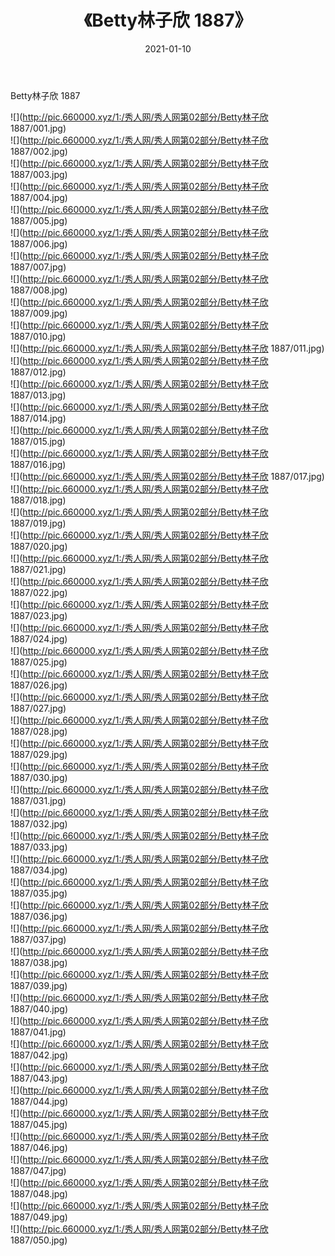 ﻿---
layout: post
title:  《Betty林子欣 1887》
date:   2021-01-10
img: http://pic.660000.xyz/1:/秀人网/秀人网第02部分/Betty林子欣 1887/000.jpg
categories: [美女, 清纯, 唯美]
---

Betty林子欣 1887

  ![](http://pic.660000.xyz/1:/秀人网/秀人网第02部分/Betty林子欣 1887/001.jpg) <br> ![](http://pic.660000.xyz/1:/秀人网/秀人网第02部分/Betty林子欣 1887/002.jpg) <br> ![](http://pic.660000.xyz/1:/秀人网/秀人网第02部分/Betty林子欣 1887/003.jpg) <br> ![](http://pic.660000.xyz/1:/秀人网/秀人网第02部分/Betty林子欣 1887/004.jpg) <br> ![](http://pic.660000.xyz/1:/秀人网/秀人网第02部分/Betty林子欣 1887/005.jpg) <br> ![](http://pic.660000.xyz/1:/秀人网/秀人网第02部分/Betty林子欣 1887/006.jpg) <br> ![](http://pic.660000.xyz/1:/秀人网/秀人网第02部分/Betty林子欣 1887/007.jpg) <br> ![](http://pic.660000.xyz/1:/秀人网/秀人网第02部分/Betty林子欣 1887/008.jpg) <br> ![](http://pic.660000.xyz/1:/秀人网/秀人网第02部分/Betty林子欣 1887/009.jpg) <br> ![](http://pic.660000.xyz/1:/秀人网/秀人网第02部分/Betty林子欣 1887/010.jpg) <br> ![](http://pic.660000.xyz/1:/秀人网/秀人网第02部分/Betty林子欣 1887/011.jpg) <br> ![](http://pic.660000.xyz/1:/秀人网/秀人网第02部分/Betty林子欣 1887/012.jpg) <br> ![](http://pic.660000.xyz/1:/秀人网/秀人网第02部分/Betty林子欣 1887/013.jpg) <br> ![](http://pic.660000.xyz/1:/秀人网/秀人网第02部分/Betty林子欣 1887/014.jpg) <br> ![](http://pic.660000.xyz/1:/秀人网/秀人网第02部分/Betty林子欣 1887/015.jpg) <br> ![](http://pic.660000.xyz/1:/秀人网/秀人网第02部分/Betty林子欣 1887/016.jpg) <br> ![](http://pic.660000.xyz/1:/秀人网/秀人网第02部分/Betty林子欣 1887/017.jpg) <br> ![](http://pic.660000.xyz/1:/秀人网/秀人网第02部分/Betty林子欣 1887/018.jpg) <br> ![](http://pic.660000.xyz/1:/秀人网/秀人网第02部分/Betty林子欣 1887/019.jpg) <br> ![](http://pic.660000.xyz/1:/秀人网/秀人网第02部分/Betty林子欣 1887/020.jpg) <br> ![](http://pic.660000.xyz/1:/秀人网/秀人网第02部分/Betty林子欣 1887/021.jpg) <br> ![](http://pic.660000.xyz/1:/秀人网/秀人网第02部分/Betty林子欣 1887/022.jpg) <br> ![](http://pic.660000.xyz/1:/秀人网/秀人网第02部分/Betty林子欣 1887/023.jpg) <br> ![](http://pic.660000.xyz/1:/秀人网/秀人网第02部分/Betty林子欣 1887/024.jpg) <br> ![](http://pic.660000.xyz/1:/秀人网/秀人网第02部分/Betty林子欣 1887/025.jpg) <br> ![](http://pic.660000.xyz/1:/秀人网/秀人网第02部分/Betty林子欣 1887/026.jpg) <br> ![](http://pic.660000.xyz/1:/秀人网/秀人网第02部分/Betty林子欣 1887/027.jpg) <br> ![](http://pic.660000.xyz/1:/秀人网/秀人网第02部分/Betty林子欣 1887/028.jpg) <br> ![](http://pic.660000.xyz/1:/秀人网/秀人网第02部分/Betty林子欣 1887/029.jpg) <br> ![](http://pic.660000.xyz/1:/秀人网/秀人网第02部分/Betty林子欣 1887/030.jpg) <br> ![](http://pic.660000.xyz/1:/秀人网/秀人网第02部分/Betty林子欣 1887/031.jpg) <br> ![](http://pic.660000.xyz/1:/秀人网/秀人网第02部分/Betty林子欣 1887/032.jpg) <br> ![](http://pic.660000.xyz/1:/秀人网/秀人网第02部分/Betty林子欣 1887/033.jpg) <br> ![](http://pic.660000.xyz/1:/秀人网/秀人网第02部分/Betty林子欣 1887/034.jpg) <br> ![](http://pic.660000.xyz/1:/秀人网/秀人网第02部分/Betty林子欣 1887/035.jpg) <br> ![](http://pic.660000.xyz/1:/秀人网/秀人网第02部分/Betty林子欣 1887/036.jpg) <br> ![](http://pic.660000.xyz/1:/秀人网/秀人网第02部分/Betty林子欣 1887/037.jpg) <br> ![](http://pic.660000.xyz/1:/秀人网/秀人网第02部分/Betty林子欣 1887/038.jpg) <br> ![](http://pic.660000.xyz/1:/秀人网/秀人网第02部分/Betty林子欣 1887/039.jpg) <br> ![](http://pic.660000.xyz/1:/秀人网/秀人网第02部分/Betty林子欣 1887/040.jpg) <br> ![](http://pic.660000.xyz/1:/秀人网/秀人网第02部分/Betty林子欣 1887/041.jpg) <br> ![](http://pic.660000.xyz/1:/秀人网/秀人网第02部分/Betty林子欣 1887/042.jpg) <br> ![](http://pic.660000.xyz/1:/秀人网/秀人网第02部分/Betty林子欣 1887/043.jpg) <br> ![](http://pic.660000.xyz/1:/秀人网/秀人网第02部分/Betty林子欣 1887/044.jpg) <br> ![](http://pic.660000.xyz/1:/秀人网/秀人网第02部分/Betty林子欣 1887/045.jpg) <br> ![](http://pic.660000.xyz/1:/秀人网/秀人网第02部分/Betty林子欣 1887/046.jpg) <br> ![](http://pic.660000.xyz/1:/秀人网/秀人网第02部分/Betty林子欣 1887/047.jpg) <br> ![](http://pic.660000.xyz/1:/秀人网/秀人网第02部分/Betty林子欣 1887/048.jpg) <br> ![](http://pic.660000.xyz/1:/秀人网/秀人网第02部分/Betty林子欣 1887/049.jpg) <br> ![](http://pic.660000.xyz/1:/秀人网/秀人网第02部分/Betty林子欣 1887/050.jpg) <br>